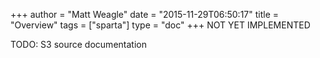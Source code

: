 +++
author = "Matt Weagle"
date = "2015-11-29T06:50:17"
title = "Overview"
tags = ["sparta"]
type = "doc"
+++
<span class="label label-warning">NOT YET IMPLEMENTED</span>


TODO: S3 source documentation
